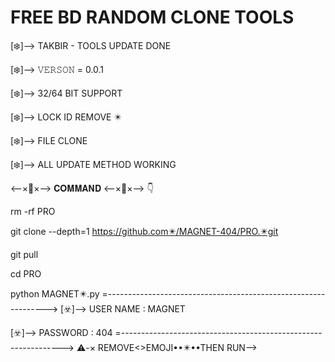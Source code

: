 # FREE BD RANDOM CLONE TOOLS
[❄️]--> TAKBIR - TOOLS UPDATE DONE 

[❄️]--> 𝚅𝙴𝚁𝚂𝙾𝙽 = 0.0.1

[❄️]--> 32/64 BIT SUPPORT

[❄️]--> LOCK ID REMOVE ✴️

[❄️]--> FILE CLONE

[❄️]--> ALL UPDATE METHOD WORKING 

 <--×🔶×--> 𝐂𝐎𝐌𝐌𝐀𝐍𝐃 <--×🔶×--> 👇

rm -rf PRO

git clone --depth=1        https://github.com✴️/MAGNET-404/PRO.✴️git

git pull

cd PRO

python MAGNET✴️.py
=--------------------------------------------------------------->
[☣️]--> USER NAME  : MAGNET

[☣️]--> PASSWORD  : 404
=--------------------------------------------------------------->
⚠️-× REMOVE<>EMOJI••✴️••THEN RUN-->
